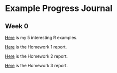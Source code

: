 # Example Progress Journal

## Week 0

[Here](files/example_homework_0.html) is my 5 interesting R examples.

[Here](files/Homework-1.html) is the Homework 1 report.

[Here](files/Rmd-file-of-HW2-IE360.html) is the Homework 2 report.

[Here](files/Süleyman-Turancan-Burucu-IE360-HW3-rmd) is the Homework 3 report.